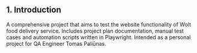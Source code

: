 ## 1. Introduction
A comprehensive project that aims to test the website functionality of Wolt food delivery service. Includes project plan documentation, manual test cases and automation scripts written in Playwright. Intended as a personal project for QA Engineer Tomas Paliūnas.
